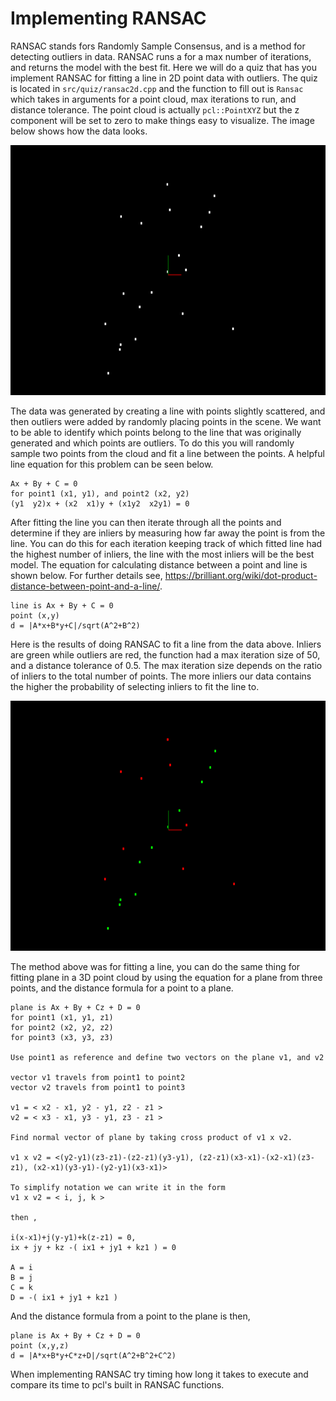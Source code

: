 # Implementing RANSAC

RANSAC stands fors Randomly Sample Consensus, and is a method for detecting outliers in data. RANSAC runs a for a max number of iterations, and returns the model with the best fit. Here we will do a quiz that has you implement RANSAC for fitting a line in 2D point data with outliers. The quiz is located in `src/quiz/ransac2d.cpp` and the function to fill out is `Ransac` which takes in arguments for a point cloud, max iterations to run, and distance tolerance. The point cloud is actually `pcl::PointXYZ` but the z component will be set to zero to make things easy to visualize. The image below shows how the data looks.

<img src="https://github.com/mercendan/SFND_Lidar_Obstacle_Detection/blob/master/media/ransac2d.png" width="700" height="400" />

The data was generated by creating a line with points slightly scattered, and then outliers were added by randomly placing points in the scene. We want to be able to identify which points belong to the line that was originally generated and which points are outliers. To do this you will randomly sample two points from the cloud and fit a line between the points. A helpful line equation for this problem can be seen below.

```
Ax + By + C = 0
for point1 (x1, y1), and point2 (x2, y2)
(y1  y2)x + (x2  x1)y + (x1y2  x2y1) = 0
```

After fitting the line you can then iterate through all the points and determine if they are inliers by measuring how far away the point is from the line. You can do this for each iteration keeping track of which fitted line had the highest number of inliers, the line with the most inliers will be the best model. The equation for calculating distance between a point and line is shown below. For further details see, https://brilliant.org/wiki/dot-product-distance-between-point-and-a-line/. 

```
line is Ax + By + C = 0
point (x,y)
d = |A*x+B*y+C|/sqrt(A^2+B^2)
```

Here is the results of doing RANSAC to fit a line from the data above. Inliers are green while outliers are red, the function had a max iteration size of 50, and a distance tolerance of 0.5. The max iteration size depends on the ratio of inliers to the total number of points. The more inliers our data contains the higher the probability of selecting inliers to fit the line to.

<img src="https://github.com/mercendan/SFND_Lidar_Obstacle_Detection/blob/master/media/ransac2dfitted.png" width="700" height="400" />

The method above was for fitting a line, you can do the same thing for fitting plane in a 3D point cloud by using the equation for a plane from three points, and the distance formula for a point to a plane.

```
plane is Ax + By + Cz + D = 0
for point1 (x1, y1, z1)
for point2 (x2, y2, z2)
for point3 (x3, y3, z3)

Use point1 as reference and define two vectors on the plane v1, and v2

vector v1 travels from point1 to point2
vector v2 travels from point1 to point3

v1 = < x2 - x1, y2 - y1, z2 - z1 >
v2 = < x3 - x1, y3 - y1, z3 - z1 >

Find normal vector of plane by taking cross product of v1 x v2.

v1 x v2 = <(y2-y1)(z3-z1)-(z2-z1)(y3-y1), (z2-z1)(x3-x1)-(x2-x1)(z3-z1), (x2-x1)(y3-y1)-(y2-y1)(x3-x1)>

To simplify notation we can write it in the form 
v1 x v2 = < i, j, k >

then ,

i(x-x1)+j(y-y1)+k(z-z1) = 0,
ix + jy + kz -( ix1 + jy1 + kz1 ) = 0

A = i
B = j
C = k
D = -( ix1 + jy1 + kz1 )
```

And the distance formula from a point to the plane is then,


```
plane is Ax + By + Cz + D = 0
point (x,y,z)
d = |A*x+B*y+C*z+D|/sqrt(A^2+B^2+C^2)
```

When implementing RANSAC try timing how long it takes to execute and compare its time to pcl's built in RANSAC functions.



